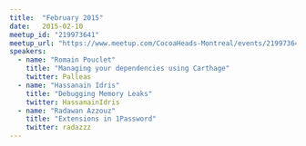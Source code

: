 ```yaml
---
title:  "February 2015"
date:   2015-02-10
meetup_id: "219973641"
meetup_url: "https://www.meetup.com/CocoaHeads-Montreal/events/219973641/"
speakers:
  - name: "Romain Pouclet"
    title: "Managing your dependencies using Carthage"
    twitter: Palleas
  - name: "Hassanain Idris"
    title: "Debugging Memory Leaks"
    twitter: HassanainIdris
  - name: "Radawan Azzouz"
    title: "Extensions in 1Password"
    twitter: radazzz
---
```


